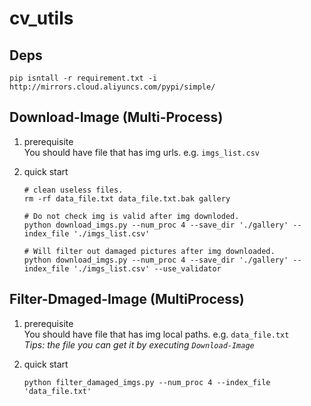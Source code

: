 # cv_utils

## Deps
```shell
pip isntall -r requirement.txt -i http://mirrors.cloud.aliyuncs.com/pypi/simple/
```
## Download-Image (Multi-Process)
1. prerequisite  
   You should have file that has img urls. e.g. `imgs_list.csv`
   
2. quick start  
   ```shell
   # clean useless files.
   rm -rf data_file.txt data_file.txt.bak gallery
   
   # Do not check img is valid after img downloded.
   python download_imgs.py --num_proc 4 --save_dir './gallery' --index_file './imgs_list.csv'

   # Will filter out damaged pictures after img downloaded.
   python download_imgs.py --num_proc 4 --save_dir './gallery' --index_file './imgs_list.csv' --use_validator
   ```
## Filter-Dmaged-Image (MultiProcess)
1. prerequisite  
    You should have file that has img local paths. e.g. `data_file.txt`  
    *Tips: the file you can get it by executing `Download-Image`*  

2. quick start  
    ```shell
    python filter_damaged_imgs.py --num_proc 4 --index_file 'data_file.txt'
    ```
